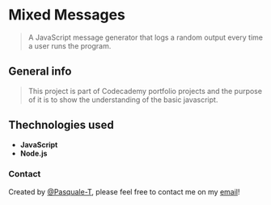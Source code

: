 # Mixed Messages
> A JavaScript message generator that logs a random output every time a user runs the program.

## General info
> This project is part of Codecademy portfolio projects and the purpose of it is to show the understanding of the basic javascript.

## Thechnologies used
* **JavaScript**
* **Node.js**

### Contact
Created by [@Pasquale-T](https://github.com/PasqualeT-Git), please feel free to contact me on my [email](mailto:troisepasquale1990@gmail.com)!  